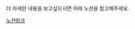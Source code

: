 더 자세한 내용을 보고싶으시면 아래 노션을 참고해주세요.

[노션링크]([https://crystalline-meadowlark-92d.notion.site/1c7b4b2e770b8045bb96f030e36bb50e?pvs=4])

